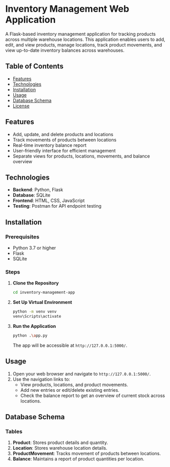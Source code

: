 # Inventory Management Web Application

A Flask-based inventory management application for tracking products across multiple warehouse locations. This application enables users to add, edit, and view products, manage locations, track product movements, and view up-to-date inventory balances across warehouses.

## Table of Contents

- [Features](#features)
- [Technologies](#technologies)
- [Installation](#installation)
- [Usage](#usage)
- [Database Schema](#database-schema)
- [License](#license)

## Features

- Add, update, and delete products and locations
- Track movements of products between locations
- Real-time inventory balance report
- User-friendly interface for efficient management
- Separate views for products, locations, movements, and balance overview

## Technologies

- **Backend**: Python, Flask
- **Database**: SQLite
- **Frontend**: HTML, CSS, JavaScript
- **Testing**: Postman for API endpoint testing

## Installation

### Prerequisites

- Python 3.7 or higher
- Flask
- SQLite

### Steps

1. **Clone the Repository**
    ```bash
    cd inventory-management-app
    ```

2. **Set Up Virtual Environment**
    ```bash
    python -m venv venv
    venv\Scripts\activate
    ```

3. **Run the Application**
    ```bash
    python .\app.py
    ```
    The app will be accessible at `http://127.0.0.1:5000/`.

## Usage

1. Open your web browser and navigate to `http://127.0.0.1:5000/`.
2. Use the navigation links to:
    - View products, locations, and product movements.
    - Add new entries or edit/delete existing entries.
    - Check the balance report to get an overview of current stock across locations.

## Database Schema

### Tables

1. **Product**: Stores product details and quantity.
2. **Location**: Stores warehouse location details.
3. **ProductMovement**: Tracks movement of products between locations.
4. **Balance**: Maintains a report of product quantities per location.
